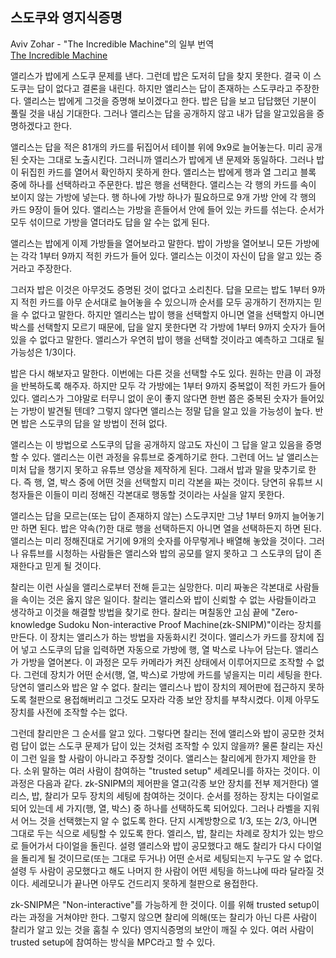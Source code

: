 ## 스도쿠와 영지식증명  
Aviv Zohar - "The Incredible Machine"의 일부 번역  
[The Incredible Machine](https://medium.com/qed-it/the-incredible-machine-4d1270d7363a)  

앨리스가 밥에게 스도쿠 문제를 낸다. 그런데 밥은 도저히 답을 찾지 못한다. 결국 이 스도쿠는 답이 없다고 결론을 내린다. 하지만 앨리스는 답이 존재하는 스도쿠라고 주장한다. 앨리스는 밥에게 그것을 증명해 보이겠다고 한다. 밥은 답을 보고 답답했던 기분이 풀릴 것을 내심 기대한다. 그러나 앨리스는 답을 공개하지 않고 내가 답을 알고있음을 증명하겠다고 한다.  
 
앨리스는 답을 적은 81개의 카드를 뒤집어서 테이블 위에 9x9로 늘어놓는다. 미리 공개된 숫자는 그대로 노출시킨다. 그러니까 앨리스가 밥에게 낸 문제와 동일하다. 그러나 밥이 뒤집힌 카드를 열어서 확인하지 못하게 한다. 앨리스는 밥에게 행과 열 그리고 블록 중에 하나를 선택하라고 주문한다. 밥은 행을 선택한다. 앨리스는 각 행의 카드를 속이 보이지 않는 가방에 넣는다. 행 하나에 가방 하나가 필요하므로 9개 가방 안에 각 행의 카드 9장이 들어 있다. 앨리스는 가방을 흔들어서 안에 들어 있는 카드를 섞는다. 순서가 모두 섞이므로 가방을 열더라도 답을 알 수는 없게 된다.  
 
앨리스는 밥에게 이제 가방들을 열어보라고 말한다. 밥이 가방을 열어보니 모든 가방에는 각각 1부터 9까지 적힌 카드가 들어 있다. 앨리스는 이것이 자신이 답을 알고 있는 증거라고 주장한다.  
 
그러자 밥은 이것은 아무것도 증명된 것이 없다고 소리친다. 답을 모르는 밥도 1부터 9까지 적힌 카드를 아무 순서대로 늘어놓을 수 있으니까 순서를 모두 공개하기 전까지는 믿을 수 없다고 말한다. 하지만 엘리스는 밥이 행을 선택할지 아니면 열을 선택할지 아니면 박스를 선택할지 모르기 때문에, 답을 알지 못한다면 각 가방에 1부터 9까지 숫자가 들어있을 수 없다고 말한다. 앨리스가 우연히 밥이 행을 선택할 것이라고 예측하고 그대로 될 가능성은 1/3이다.  
 
밥은 다시 해보자고 말한다. 이번에는 다른 것을 선택할 수도 있다. 원하는 만큼 이 과정을 반복하도록 해주자. 하지만 모두 각 가방에는 1부터 9까지 중복없이 적힌 카드가 들어 있다.  앨리스가 그야말로 터무니 없이 운이 좋지 않다면 한번 쯤은 중복된 숫자가 들어있는 가방이 발견될 텐데? 그렇지 않다면 앨리스는 정말 답을 알고 있을 가능성이 높다. 반면 밥은 스도쿠의 답을 알 방법이 전혀 없다.  
 
앨리스는 이 방법으로 스도쿠의 답을 공개하지 않고도 자신이 그 답을 알고 있음을 증명할 수 있다. 앨리스는 이런 과정을 유튜브로 중계하기로 한다. 그런데 어느 날 앨리스는 미처 답을 챙기지 못하고 유튜브 영상을 제작하게 된다. 그래서 밥과 말을 맞추기로 한다. 즉 행, 열, 박스 중에 어떤 것을 선택할지 미리 각본을 짜는 것이다. 당연히 유튜브 시청자들은 이들이 미리 정해진 각본대로 행동할 것이라는 사실을 알지 못한다.  
 
앨리스는 답을 모르는(또는 답이 존재하지 않는) 스도쿠지만 그냥 1부터 9까지 늘어놓기만 하면 된다. 밥은 약속(?)한 대로 행을 선택하든지 아니면 열을 선택하든지 하면 된다. 앨리스는 미리 정해진대로 거기에 9개의 숫자를 아무렇게나 배열해 놓았을 것이다. 그러나 유튜브를 시청하는 사람들은 앨리스와 밥의 공모를 알지 못하고 그 스도쿠의 답이 존재한다고 믿게 될 것이다.  
 
찰리는 이런 사실을 앨리스로부터 전해 듣고는 실망한다. 미리 짜놓은 각본대로 사람들을 속이는 것은 옳지 않은 일이다. 찰리는 앨리스와 밥이 신뢰할 수 없는 사람들이라고 생각하고 이것을 해결할 방법을 찾기로 한다. 찰리는 며칠동안 고심 끝에 "Zero-knowledge Sudoku Non-interactive Proof Machine(zk-SNIPM)"이라는 장치를 만든다. 이 장치는 앨리스가 하는 방법을 자동화시킨 것이다. 앨리스가 카드를 장치에 집어 넣고 스도쿠의 답을 입력하면 자동으로 가방에 행, 열 박스로 나누어 담는다. 앨리스가 가방을 열어본다. 이 과정은 모두 카메라가 켜진 상태에서 이루어지므로 조작할 수 없다. 그런데 장치가 어떤 순서(행, 열, 박스)로 가방에 카드를 넣을지는 미리 세팅을 한다. 당연히 앨리스와 밥은 알 수 없다. 찰리는 앨리스나 밥이 장치의 제어판에 접근하지 못하도록 철판으로 용접해버리고 그것도 모자라 각종 보안 장치를 부착시켰다. 이제 아무도 장치를 사전에 조작할 수는 없다.  
 
그런데 찰리만은 그 순서를 알고 있다. 그렇다면 찰리는 전에 앨리스와 밥이 공모한 것처럼 답이 없는 스도쿠 문제가 답이 있는 것처럼 조작할 수 있지 않을까? 물론 찰리는 자신이 그런 일을 할 사람이 아니라고 주장할 것이다.  앨리스는 찰리에게 한가지 제안을 한다. 소위 말하는 여러 사람이 참여하는 "trusted setup" 세레모니를 하자는 것이다. 이 과정은 다음과 같다. zk-SNIPM의 제어판을 열고(각종 보안 장치를 전부 제거한다) 앨리스, 밥, 찰리가 모두 장치의 세팅에 참여하는 것이다. 순서를 정하는 장치는 다이얼로 되어 있는데 세 가지(행, 열, 박스) 중 하나를 선택하도록 되어있다. 그러나 라벨을 지워서 어느 것을 선택했는지 알 수 없도록 한다. 단지 시계방향으로 1/3, 또는 2/3, 아니면 그대로 두는 식으로 세팅할 수 있도록 한다. 엘리스, 밥, 찰리는 차례로 장치가 있는 방으로 들어가서 다이얼을 돌린다. 설령 앨리스와 밥이 공모했다고 해도 찰리가 다시 다이얼을 돌리게 될 것이므로(또는 그대로 두거나) 어떤 순서로 세팅되는지 누구도 알 수 없다. 설령 두 사람이 공모했다고 해도 나머지 한 사람이 어떤 세팅을 하느냐에 따라 달라질 것이다. 세레모니가 끝나면 아무도 건드리지 못하게 철판으로 용접한다.  
 
zk-SNIPM은 "Non-interactive"를 가능하게 한 것이다. 이를 위해 trusted setup이라는 과정을 거쳐야만 한다. 그렇지 않으면 찰리에 의해(또는 찰리가 아닌 다른 사람이 찰리가 알고 있는 것을 훔칠 수 있다) 영지식증명의 보안이 깨질 수 있다. 여러 사람이 trusted setup에 참여하는 방식을 MPC라고 할 수 있다.  

